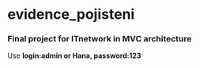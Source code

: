 # evidence_pojisteni
### Final project for ITnetwork in MVC architecture
Use **login:admin or Hana, password:123**
